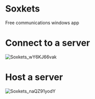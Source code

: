 # Soxkets
 
Free communications windows app

# Connect to a server
![Soxkets_wY6KJ66vak](https://user-images.githubusercontent.com/67871539/126789125-b3938e6c-2b2f-4a95-bd03-6071b233a539.png)
# Host a server
![Soxkets_naQZ91yodY](https://user-images.githubusercontent.com/67871539/126789133-dea9812d-3ade-463b-a2b1-c3ede0e2480e.png)
